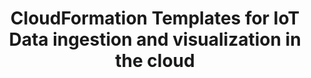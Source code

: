 ---
title: "CloudFormation Templates for IoT Data ingestion and visualization in the cloud"
excerpt: "Something comes here side by side"
collection: projects
---